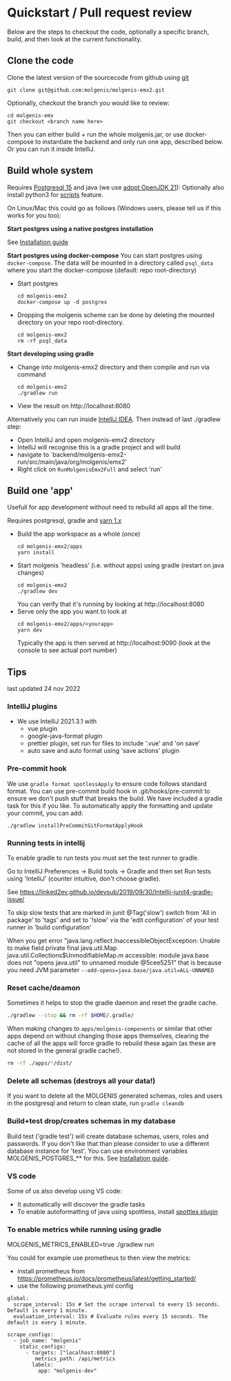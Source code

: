 # Quickstart / Pull request review

Below are the steps to checkout the code, optionally a specific branch, build, and then look at the current functionality.

## Clone the code

Clone the latest version of the sourcecode from github using [git](https://git-scm.com/downloads)

```
git clone git@github.com:molgenis/molgenis-emx2.git
```

Optionally, checkout the branch you would like to review:

```
cd molgenis-emx
git checkout <branch name here>
```

Then you can either build + run the whole molgenis.jar, or use docker-compose to instantiate the backend and only run one app, described below. Or you can run
it inside IntelliJ.

## Build whole system

Requires [Postgresql 15](https://www.postgresql.org/download/) and java (we use
[adopt OpenJDK 21](https://adoptium.net/)):
Optionally also install python3 for [scripts](use_scripts_jobs.md) feature.

On Linux/Mac this could go as follows (Windows users, please tell us if this works for you too):

**Start postgres using a native postgres installation**

See [Installation guide](run)

**Start postgres using docker-compose**
You can start postgres using `docker-compose`. The data will be mounted in a directory called `psql_data` where you start the docker-compose (default: repo
root-directory)

* Start postgres
  ```console
  cd molgenis-emx2
  docker-compose up -d postgres
  ```

* Dropping the molgenis scheme can be done by deleting the mounted directory on your repo root-directory.
  ```console
  cd molgenis-emx2
  rm -rf psql_data
  ```

**Start developing using gradle**

* Change into molgenis-emx2 directory and then compile and run via command
   ```
   cd molgenis-emx2
   ./gradlew run
   ```
* View the result on http://localhost:8080

Alternatively you can run inside [IntelliJ IDEA](https://www.jetbrains.com/idea/). Then instead of last ./gradlew step:

* Open IntelliJ and open molgenis-emx2 directory
* IntelliJ will recognise this is a gradle project and will build
* navigate to `backend/molgenis-emx2-run/src/main/java/org/molgenis/emx2'
* Right click on `RunMolgenisEmx2Full` and select 'run'

## Build one 'app'
Usefull for app development without need to rebuild all apps all the time.

Requires postgresql, gradle and [yarn 1.x](https://yarnpkg.com/)

* Build the app workspace as a whole (once)
  ```console
  cd molgenis-emx2/apps
  yarn install
  ```
* Start molgenis 'headless' (i.e. without apps) using gradle (restart on java changes)
  ```console
  cd molgenis-emx2
  ./gradlew dev
  ```
  You can verify that it's running by looking at http://localhost:8080
* Serve only the app you want to look at
  ```console
  cd molgenis-emx2/apps/<yourapp>
  yarn dev
  ```
  Typically the app is then served at http://localhost:9090 (look at the console to see actual port number)

## Tips

last updated 24 nov 2022

### IntelliJ plugins

* We use IntelliJ 2021.3.1 with
    * vue plugin
    * google-java-format plugin
    * prettier plugin, set run for files to include '.vue' and 'on save'
    * auto save and auto format using 'save actions' plugin

### Pre-commit hook

We use `gradle format spotlessApply` to ensure code follows standard format. You can use pre-commit build hook in .git/hooks/pre-commit to ensure we don't
push stuff that breaks the build. We have included a gradle task for this if you like. To automatically apply the formatting and update your commit, you can add:

```
./gradlew installPreCommitGitFormatApplyHook
```

### Running tests in intellij

To enable gradle to run tests you must set the test runner to gradle.

Go to IntelliJ Preferences -> Build tools -> Gradle and then set Run tests using 'IntelliJ' (counter intuitive, don't choose gradle).

See https://linked2ev.github.io/devsub/2019/09/30/Intellij-junit4-gradle-issue/

To skip slow tests that are marked in junit @Tag('slow') switch from 'All in package' to 'tags' and set to '!slow' via the 'edit configuration' of your test runner in 'build configuration'

When you get error "java.lang.reflect.InaccessibleObjectException: Unable to make field private final java.util.Map java.util.Collections$UnmodifiableMap.m accessible: module java.base does not "opens java.util" to unnamed module @5cee5251"
that is because you need JVM parameter `--add-opens=java.base/java.util=ALL-UNNAMED`

### Reset cache/deamon

Sometimes it helps to stop the gradle daemon and reset the gradle cache.

```bash
./gradlew --stop && rm -rf $HOME/.gradle/
```

When making changes to `apps/molgenis-components` or similar that other apps depend on without changing those apps themselves,
clearing the cache of all the apps will force gradle to rebuild these again (as these are not stored in the general gradle cache!).

```bash
rm -rf ./apps/*/dist/
```

### Delete all schemas (destroys all your data!)

If you want to delete all the MOLGENIS generated schemas, roles and users in the postgresql and return to clean state, run
```gradle cleandb```

### Build+test drop/creates schemas in my database

Build test ('gradle test') will create database schemas, users, roles and passwords. If you don't like that than please consider to use a different database
instance for 'test'. You can use environment variables MOLGENIS_POSTGRES_** for this. See [Installation guide](run).

### VS code

Some of us also develop using VS code:

* It automatically will discover the gradle tasks
* To enable autoformatting of java using spottless,
  install [spottles plugin](https://marketplace.visualstudio.com/items?itemName=richardwillis.vscode-spotless-gradle)

### To enable metrics while running using gradle

MOLGENIS_METRICS_ENABLED=true ./gradlew run  

You could for example use prometheus to then view the metrics:
- install prometheus from https://prometheus.io/docs/prometheus/latest/getting_started/
- use the following prometheus.yml config 
```
global:
  scrape_interval: 15s # Set the scrape interval to every 15 seconds. Default is every 1 minute.
  evaluation_interval: 15s # Evaluate rules every 15 seconds. The default is every 1 minute.

scrape_configs:
  - job_name: "molgenis"
    static_configs:
      - targets: ["localhost:8080"]
         metrics_path: /api/metrics
        labels:
          app: "molgenis-dev"
```